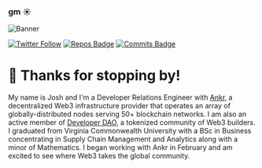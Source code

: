 ### gm ☀️

![Banner](https://ipfs.io/ipfs/bafybeigc5uaemz3wke2x3cfwdhirkd6pt3zwkvnj7vbt5kd5ynvtnsnuzu/github%20banner-01.png)

[![Twitter Follow](https://img.shields.io/twitter/follow/JoshCStein?color=15307B&label=Follow%20Me%20On%20Twitter&style=for-the-badge)](https://twitter.com/intent/follow?screen_name=JoshCStein)
[![Repos Badge](https://badges.pufler.dev/repos/jcstein?color=CBA200&style=for-the-badge)](https://badges.pufler.dev)
[![Commits Badge](https://badges.pufler.dev/commits/all/jcstein?color=CBA200&style=for-the-badge)](https://badges.pufler.dev)

# 👋 Thanks for stopping by!

My name is Josh and I'm a Developer Relations Engineer with [Ankr](https://ankr.com), a decentralized Web3 infrastructure provider that operates an array of globally-distributed nodes serving 50+ blockchain networks. I am also an active member of [Developer DAO](https://developerdao.com), a tokenized community of Web3 builders. I graduated from Virginia Commonwealth University with a BSc in Business concentrating in Supply Chain Management and Analytics along with a minor of Mathematics. I began working with Ankr in February and am excited to see where Web3 takes the global community.
